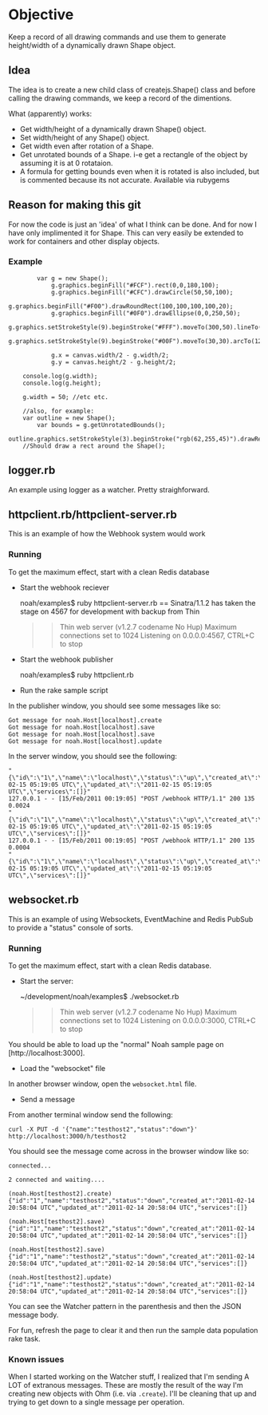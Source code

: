 # Objective
Keep a record of all drawing commands and use them to generate height/width of a dynamically drawn Shape object.

## Idea

The idea is to create a new child class of createjs.Shape() class and before calling the drawing commands, we keep a record of the dimentions.

What (apparently) works:
* Get width/height of a dynamically drawn Shape() object.
* Set width/height of any Shape() object.
* Get width even after rotation of a Shape.
* Get unrotated bounds of a Shape. i-e get a rectangle of the object by assuming it is at 0 rotataion.
* A formula for getting bounds even when it is rotated is also included, but is commented because its not accurate. 
 Available via rubygems

## Reason for making this git
For now the code is just an 'idea' of what I think can be done. And for now I have only implimented it for Shape. This can very easily be extended to work for containers and other display objects.

### Example

  			var g = new Shape();
				g.graphics.beginFill("#FCF").rect(0,0,180,100);
				g.graphics.beginFill("#CFC").drawCircle(50,50,100);
				g.graphics.beginFill("#F00").drawRoundRect(100,100,100,100,20);
				g.graphics.beginFill("#0F0").drawEllipse(0,0,250,50);
				g.graphics.setStrokeStyle(9).beginStroke("#FFF").moveTo(300,50).lineTo(500,200);
				g.graphics.setStrokeStyle(9).beginStroke("#00F").moveTo(30,30).arcTo(120,120,70,70,5);

				g.x = canvas.width/2 - g.width/2;
				g.y = canvas.height/2 - g.height/2;
        
        console.log(g.width);
        console.log(g.height);

        g.width = 50; //etc etc.
        
        //also, for example:
        var outline = new Shape();
  			var bounds = g.getUnrotatedBounds();
				outline.graphics.setStrokeStyle(3).beginStroke("rgb(62,255,45)").drawRect(bounds.x,bounds.y,bounds.width,bounds.height);
        //Should draw a rect around the Shape();


## logger.rb
An example using logger as a watcher. Pretty straighforward.


## httpclient.rb/httpclient-server.rb
This is an example of how the Webhook system would work

### Running

To get the maximum effect, start with a clean Redis database

* Start the webhook reciever

	noah/examples$ ruby httpclient-server.rb 
	== Sinatra/1.1.2 has taken the stage on 4567 for development with backup from Thin
	>> Thin web server (v1.2.7 codename No Hup)
	>> Maximum connections set to 1024
	>> Listening on 0.0.0.0:4567, CTRL+C to stop

* Start the webhook publisher

	noah/examples$ ruby httpclient.rb

* Run the rake sample script

In the publisher window, you should see some messages like so:

	Got message for noah.Host[localhost].create
	Got message for noah.Host[localhost].save
	Got message for noah.Host[localhost].save
	Got message for noah.Host[localhost].update

In the server window, you should see the following:

	"{\"id\":\"1\",\"name\":\"localhost\",\"status\":\"up\",\"created_at\":\"2011-02-15 05:19:05 UTC\",\"updated_at\":\"2011-02-15 05:19:05 UTC\",\"services\":[]}"
	127.0.0.1 - - [15/Feb/2011 00:19:05] "POST /webhook HTTP/1.1" 200 135 0.0024
	"{\"id\":\"1\",\"name\":\"localhost\",\"status\":\"up\",\"created_at\":\"2011-02-15 05:19:05 UTC\",\"updated_at\":\"2011-02-15 05:19:05 UTC\",\"services\":[]}"
	127.0.0.1 - - [15/Feb/2011 00:19:05] "POST /webhook HTTP/1.1" 200 135 0.0004
	"{\"id\":\"1\",\"name\":\"localhost\",\"status\":\"up\",\"created_at\":\"2011-02-15 05:19:05 UTC\",\"updated_at\":\"2011-02-15 05:19:05 UTC\",\"services\":[]}"


## websocket.rb
This is an example of using Websockets, EventMachine and Redis PubSub to provide a "status" console of sorts.

### Running

To get the maximum effect, start with a clean Redis database.

* Start the server:

	~/development/noah/examples$ ./websocket.rb 
	>> Thin web server (v1.2.7 codename No Hup)
	>> Maximum connections set to 1024
	>> Listening on 0.0.0.0:3000, CTRL+C to stop

You should be able to load up the "normal" Noah sample page on [http://localhost:3000].

* Load the "websocket" file

In another browser window, open the `websocket.html` file.

* Send a message

From another terminal window send the following:

	curl -X PUT -d '{"name":"testhost2","status":"down"}' http://localhost:3000/h/testhost2

You should see the message come across in the browser window like so:

	connected...

	2 connected and waiting....

	(noah.Host[testhost2].create) {"id":"1","name":"testhost2","status":"down","created_at":"2011-02-14 20:58:04 UTC","updated_at":"2011-02-14 20:58:04 UTC","services":[]}

	(noah.Host[testhost2].save) {"id":"1","name":"testhost2","status":"down","created_at":"2011-02-14 20:58:04 UTC","updated_at":"2011-02-14 20:58:04 UTC","services":[]}

	(noah.Host[testhost2].save) {"id":"1","name":"testhost2","status":"down","created_at":"2011-02-14 20:58:04 UTC","updated_at":"2011-02-14 20:58:04 UTC","services":[]}

	(noah.Host[testhost2].update) {"id":"1","name":"testhost2","status":"down","created_at":"2011-02-14 20:58:04 UTC","updated_at":"2011-02-14 20:58:04 UTC","services":[]}

You can see the Watcher pattern in the parenthesis and then the JSON message body.

For fun, refresh the page to clear it and then run the sample data population rake task.

### Known issues
When I started working on the Watcher stuff, I realized that I'm sending A LOT of extranous messages. These are mostly the result of the way I'm creating new objects with Ohm (i.e. via `.create`).
I'll be cleaning that up and trying to get down to a single message per operation.
